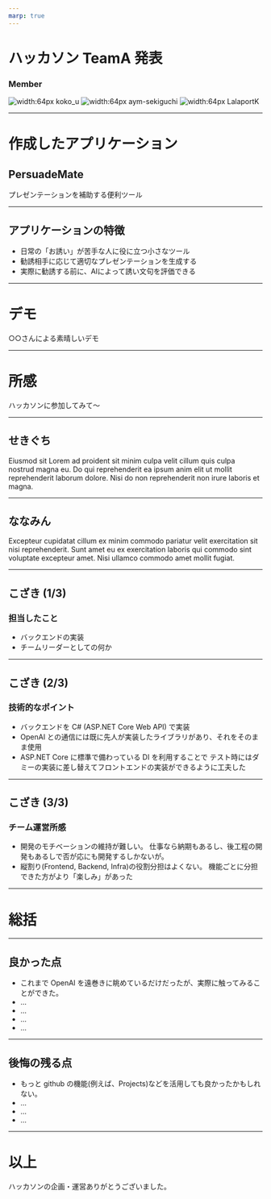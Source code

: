 ```yaml
---
marp: true
---
```

# ハッカソン TeamA 発表

### Member

![width:64px](https://github.com/koko-u.png) koko_u
![width:64px](https://github.com/aym-sekiguchi.png) aym-sekiguchi
![width:64px](https://github.com/LalaportK.png) LalaportK

---

# 作成したアプリケーション

## PersuadeMate
プレゼンテーションを補助する便利ツール

---

## アプリケーションの特徴

* 日常の「お誘い」が苦手な人に役に立つ小さなツール
* 勧誘相手に応じて適切なプレゼンテーションを生成する
* 実際に勧誘する前に、AIによって誘い文句を評価できる

---

# デモ

○○さんによる素晴しいデモ

---

# 所感

ハッカソンに参加してみて〜

---

## せきぐち

Eiusmod sit Lorem ad proident sit minim culpa velit cillum quis culpa nostrud magna eu. Do qui reprehenderit ea ipsum anim elit ut mollit reprehenderit laborum dolore. Nisi do non reprehenderit non irure laboris et magna.

---

## ななみん

Excepteur cupidatat cillum ex minim commodo pariatur velit exercitation sit nisi reprehenderit. Sunt amet eu ex exercitation laboris qui commodo sint voluptate excepteur amet. Nisi ullamco commodo amet mollit fugiat.

---

## こざき (1/3)

### 担当したこと

- バックエンドの実装
- チームリーダーとしての何か

---

## こざき (2/3)

### 技術的なポイント

- バックエンドを C# (ASP.NET Core Web API) で実装
- OpenAI との通信には既に先人が実装したライブラリがあり、それをそのまま使用
- ASP.NET Core に標準で備わっている DI を利用することで
  テスト時にはダミーの実装に差し替えてフロントエンドの実装ができるように工夫した

---

## こざき (3/3)

### チーム運営所感

- 開発のモチベーションの維持が難しい。
  仕事なら納期もあるし、後工程の開発もあるしで否が応にも開発するしかないが。
- 縦割り(Frontend, Backend, Infra)の役割分担はよくない。
  機能ごとに分担できた方がより「楽しみ」があった

---

# 総括

---

## 良かった点

- これまで OpenAI を遠巻きに眺めているだけだったが、実際に触ってみることができた。
- ...
- ...
- ...
- ...

---

## 後悔の残る点

- もっと github の機能(例えば、Projects)などを活用しても良かったかもしれない。
- ...
- ...
- ...

---

# 以上

ハッカソンの企画・運営ありがとうございました。
